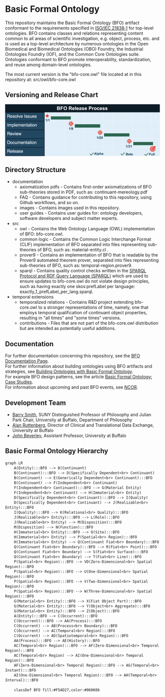 # Basic Formal Ontology
This repository maintains the Basic Formal Ontology (BFO) artifact conformant to the requirements specified in [ISO/IEC 21838‑1](https://www.iso.org/standard/71954.html) for top-level ontologies. BFO contains classes and relations representing content common to all areas of scientific investigation, e.g. object, process, etc. and is used as a top-level architecture by numerous ontologies in the Open Biomedical and Biomedical Ontologies (OBO) Foundry, the Industrial Ontologies Foundry (IOF), and the Common Core Ontologies suite. Ontologies conformant to BFO promote interoperability, standardization, and reuse among domain-level ontologies. 

The most current version is the "bfo-core.owl" file located at in this repository at: src/owl/bfo-core.owl

## Versioning and Release Chart

![BFO Releases](documentation/images/bfo-release-gantt.png)

## Directory Structure
* documentation
  - axiomatization pdfs - Contains first-order axiomatizations of BFO sub-theories stored in PDF, such as: continuant-mereology.pdf
  - FAQ - Contains guidance for contributing to this repository, using Github workflows, and so on.
  - images - Contains images used in this repository. 
  - user guides - Contains user guides for: ontology developers, software developers and subject matter experts. 
* src
  - owl - Contains the Web Ontology Language (OWL) implementation of BFO: bfo-core.owl.
  - common logic - Contains the Common Logic Interchange Format (CLIF) implementation of BFO separated into files representing sub-theories of BFO, such as: material-entity.cl .
  - prover9 - Contains an implementation of BFO that is readable by the Prover9 automated theorem prover, separated into files representing sub-theories of BFO, such as: temporal-region.prover9.
  - sparql - Contains quality control checks written in the [SPARQL Protocol and RDF Query Language (SPARQL)](https://www.w3.org/TR/sparql11-query/) which are used to ensure updates to bfo-core.owl do not violate design principles, such as having exactly one skos:prefLabel per language: exactly_1_prefLabel_per_lang.sparql.
* temporal extensions 
  - temporalized relations - Contains R&D project extending bfo-core.owl to a stronger representations of time, namely, one that employs temporal qualification of continuant object properties, resulting in "all times" and "some times" versions. 
  - contributions - Files that are not part of the bfo-core.owl distribution but are intended as potentially useful additions. 

## Documentation
For further documentation concerning this repository, see the [BFO Documentation Page](https://basic-formal-ontology.org/bfo-2020.html). \
For further information about building ontologies using BFO artifacts and strategies, see [Building Ontologies with Basic Formal Ontology](https://mitpress.mit.edu/9780262527811/building-ontologies-with-basic-formal-ontology/). \
For example BFO design patterns, see the article [Basic Formal Ontology: Case Studies](https://philpapers.org/archive/OTTBBF.pdf). \
For information about upcoming and past BFO events, see [NCOR](https://ncorwiki.buffalo.edu/index.php/Main_Page). 

## Development Team
* [Barry Smith](https://www.buffalo.edu/cas/philosophy/faculty/faculty_directory/smith-b.html), SUNY Distinguished Professor of Philosophy and Julian Park Chair, University at Buffalo, Department of Philosophy
* [Alan Ruttenberg](https://dental.buffalo.edu/faculty/home.html?ubit=alanrutt), Director of Clinical and Translational Data Exchange, University at Buffalo
* [John Beverley](https://www.buffalo.edu/cas/philosophy/faculty/faculty_directory/john-beverley.html), Assistant Professor, University at Buffalo

## Basic Formal Ontology Hierarchy
```mermaid
graph LR
    A(Entity):::BFO --> B(Continuant)
    B(Continuant):::BFO --> D(Specifically Dependent<br> Continuant)
    B(Continuant) --> E(Generically Dependent<br> Continuant):::BFO
    B(Continuant) --> F(Independent<br> Continuant)
    F(Independent<br> Continuant):::BFO --> G(Material Entity)
    F(Independent<br> Continuant) --> H(Immaterial<br> Entity)
    D(Specifically Dependent<br> Continuant):::BFO --> I(Quality)
    D(Specifically Dependent<br> Continuant) --> J(Realizable<br> Entity):::BFO
    I(Quality):::BFO --> K(Relational<br> Quality):::BFO
    J(Realizable<br> Entity):::BFO --> L(Role):::BFO
    J(Realizable<br> Entity) --> M(Disposition):::BFO
    M(Disposition) --> N(Function):::BFO
    H(Immaterial<br> Entity):::BFO --> O(Site):::BFO
    H(Immaterial<br> Entity) --> P(Spatial<br> Region):::BFO
    H(Immaterial<br> Entity) --> Q(Continuant Fiat<br> Boundary):::BFO
    Q(Continuant Fiat<br> Boundary):::BFO --> R(Fiat<br> Point):::BFO
    Q(Continuant Fiat<br> Boundary) --> S(Fiat<br> Surface):::BFO
    Q(Continuant Fiat<br> Boundary) --> T(Fiat<br> Line):::BFO
    P(Spatial<br> Region):::BFO --> VD(Zero-Dimensional<br> Spatial Region):::BFO
    P(Spatial<br> Region):::BFO --> U(One-Dimensional<br> Spatial Region):::BFO
    P(Spatial<br> Region):::BFO --> V(Two-Dimensional<br> Spatial Region):::BFO
    P(Spatial<br> Region):::BFO --> W(Three-Dimensional<br> Spatial Region):::BFO
    G(Material<br> Entity):::BFO --> X(Fiat Object Part):::BFO
    G(Material<br> Entity):::BFO --> Y(Object<br> Aggregate):::BFO
    G(Material<br> Entity):::BFO --> Z(Object):::BFO
    A(Entity):::BFO --> C(Occurrent):::BFO
    C(Occurrent):::BFO --> AA(Process):::BFO
    C(Occurrent) --> AB(Process<br> Boundary):::BFO
    C(Occurrent) --> AC(Temporal<br> Region):::BFO
    C(Occurrent) --> AD(Spatiotemporal<br> Region):::BFO
    AA(Process):::BFO --> AE(History):::BFO
    AC(Temporal<br> Region):::BFO --> AF(Zero-Dimensional<br> Temporal Region):::BFO
    AC(Temporal<br> Region) --> AI(One-Dimensional<br> Temporal Region):::BFO
    AF(Zero-Dimensional<br> Temporal Region):::BFO --> AG(Temporal<br> Instant):::BFO
    AI(One-Dimensional<br> Temporal Region):::BFO --> AH(Temporal<br> Interval):::BFO

    classDef BFO fill:#F5AD27,color:#060606

  ```